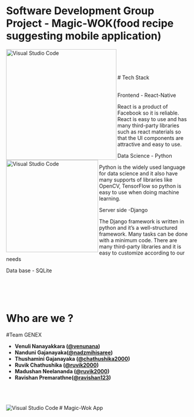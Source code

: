 # Software Development Group Project - Magic-WOK(food recipe suggesting mobile application)



<img align="left" alt="Visual Studio Code" width="300px" src="https://user-images.githubusercontent.com/66440787/118847393-52265000-b8eb-11eb-8436-06b4d1ca6c7e.gif" />

<br />


<img align="left" alt="Visual Studio Code" width="250px" src="https://user-images.githubusercontent.com/66440787/118846131-0921cc00-b8ea-11eb-9972-2191deeeaa6a.jpg" />


<br />
<br />
<br />
# Tech Stack
<br /><br />

Frontend - React-Native

React is a product of Facebook so it is reliable. React is easy to use and has many third-party libraries such as react materials so that the UI components are attractive and easy to use.


Data Science - Python

Python is the widely used language for data science and it also have many supports of libraries like OpenCV, TensorFlow so python is easy to use when doing machine learning.


Server side -Django

The Django framework is written in python and it’s a well-structured framework. Many tasks can be done with a minimum code. There are many third-party libraries and it is easy to customize according to our needs


Data base - SQLite
<br />
<br />

<br />


<br />











# Who are we ?

#Team GENEX



- **Venuli  Nanayakkara ([@venunana](https://github.com/venunana))** 
- **Nanduni Gajanayaka([@nadzmihisaree](https://github.com/nadzmihisaree))**
- **Thushamini Gajanayaka ([@chathushika2000](https://github.com/chathushika2000))**
- **Ruvik Chathushika ([@ruvik2000](https://github.com/ruvik2000))** 
- **Madushan Neelananda ([@ruvik2000](https://github.com/madushan1299))**
- **Ravishan Premarathne([@ravishan123](https://github.com/ravishan123))** 









<br />
<br />


<br />
# Magic-Wok App

<img align="left" alt="Visual Studio Code" width="auto" src="https://user-images.githubusercontent.com/66440787/118860235-c6b3bb80-b8f8-11eb-8838-a05f7e9fc7db.jpg" />





